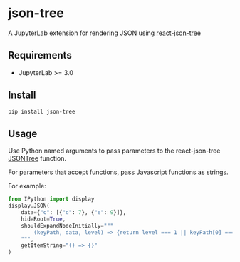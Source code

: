 # json-tree

A JupyterLab extension for rendering JSON using [react-json-tree](https://www.npmjs.com/package/react-json-tree)

## Requirements

- JupyterLab >= 3.0

## Install

```bash
pip install json-tree
```

## Usage

Use Python named arguments to pass parameters to the react-json-tree [JSONTree](https://github.com/reduxjs/redux-devtools/blob/61ec00f5059afab5eebb69ca15d9aa8c3e040bc9/packages/react-json-tree/src/index.tsx#L36) function.

For parameters that accept functions, pass Javascript functions as strings.

For example:

```python
from IPython import display
display.JSON(
    data={"c": [{"d": 7}, {"e": 9}]},
    hideRoot=True,
    shouldExpandNodeInitially="""
        (keyPath, data, level) => {return level === 1 || keyPath[0] === 1;}
    """,
    getItemString="() => {}"
)
```